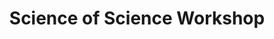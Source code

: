 ---
dateStart: 2016-03-22
dateEnd: 2016-03-23
title: "Science of Science Workshop"
venue: "Library of Congress"
organizer: Todd Theriault, Tom Evans
credit: "Places & Spaces"
city: Washington, DC
state: 
country: USA
pdfLink:
venueImages:
 - sm: image01.sm.jpg
   lg: image01.lg.jpg
---